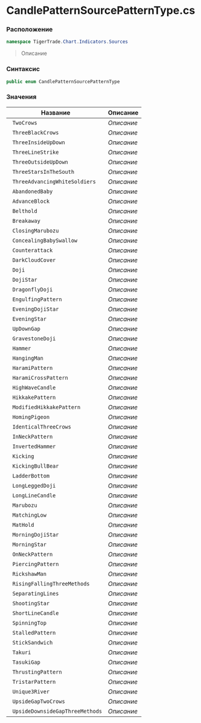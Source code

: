 
# CandlePatternSourcePatternType.cs
### Расположение
```csharp
namespace TigerTrade.Chart.Indicators.Sources
```



> Описание

### Синтаксис
```csharp
public enum CandlePatternSourcePatternType
```


### Значения
| Название | Описание |
| --- | --- |
| ` TwoCrows` | *Описание* |
| ` ThreeBlackCrows` | *Описание* |
| ` ThreeInsideUpDown` | *Описание* |
| ` ThreeLineStrike` | *Описание* |
| ` ThreeOutsideUpDown` | *Описание* |
| ` ThreeStarsInTheSouth` | *Описание* |
| ` ThreeAdvancingWhiteSoldiers` | *Описание* |
| ` AbandonedBaby` | *Описание* |
| ` AdvanceBlock` | *Описание* |
| ` Belthold` | *Описание* |
| ` Breakaway` | *Описание* |
| ` ClosingMarubozu` | *Описание* |
| ` ConcealingBabySwallow` | *Описание* |
| ` Counterattack` | *Описание* |
| ` DarkCloudCover` | *Описание* |
| ` Doji` | *Описание* |
| ` DojiStar` | *Описание* |
| ` DragonflyDoji` | *Описание* |
| ` EngulfingPattern` | *Описание* |
| ` EveningDojiStar` | *Описание* |
| ` EveningStar` | *Описание* |
| ` UpDownGap` | *Описание* |
| ` GravestoneDoji` | *Описание* |
| ` Hammer` | *Описание* |
| ` HangingMan` | *Описание* |
| ` HaramiPattern` | *Описание* |
| ` HaramiCrossPattern` | *Описание* |
| ` HighWaveCandle` | *Описание* |
| ` HikkakePattern` | *Описание* |
| ` ModifiedHikkakePattern` | *Описание* |
| ` HomingPigeon` | *Описание* |
| ` IdenticalThreeCrows` | *Описание* |
| ` InNeckPattern` | *Описание* |
| ` InvertedHammer` | *Описание* |
| ` Kicking` | *Описание* |
| ` KickingBullBear` | *Описание* |
| ` LadderBottom` | *Описание* |
| ` LongLeggedDoji` | *Описание* |
| ` LongLineCandle` | *Описание* |
| ` Marubozu` | *Описание* |
| ` MatchingLow` | *Описание* |
| ` MatHold` | *Описание* |
| ` MorningDojiStar` | *Описание* |
| ` MorningStar` | *Описание* |
| ` OnNeckPattern` | *Описание* |
| ` PiercingPattern` | *Описание* |
| ` RickshawMan` | *Описание* |
| ` RisingFallingThreeMethods` | *Описание* |
| ` SeparatingLines` | *Описание* |
| ` ShootingStar` | *Описание* |
| ` ShortLineCandle` | *Описание* |
| ` SpinningTop` | *Описание* |
| ` StalledPattern` | *Описание* |
| ` StickSandwich` | *Описание* |
| ` Takuri` | *Описание* |
| ` TasukiGap` | *Описание* |
| ` ThrustingPattern` | *Описание* |
| ` TristarPattern` | *Описание* |
| ` Unique3River` | *Описание* |
| ` UpsideGapTwoCrows` | *Описание* |
| ` UpsideDownsideGapThreeMethods` | *Описание* |



